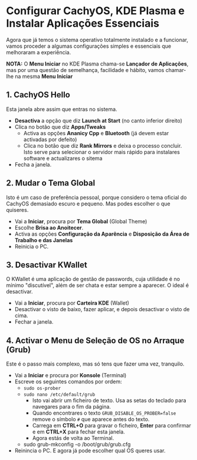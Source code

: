 # Configurar CachyOS, KDE Plasma e Instalar Aplicações Essenciais

Agora que já temos o sistema operativo totalmente instalado e a funcionar, vamos proceder a algumas configurações simples e essenciais que melhoraram a experiência.

**NOTA:** O **Menu Iniciar** no KDE Plasma chama-se **Lançador de Aplicações**, mas por uma questão de semelhança, facilidade e hábito, vamos chamar-lhe na mesma **Menu Iniciar**

## 1. CachyOS Hello
Esta janela abre assim que entras no sistema.
- **Desactiva** a opção que diz **Launch at Start** (no canto inferior direito)
- Clica no botão que diz **Apps/Tweaks**
  - Activa as opções **Ananicy Cpp** e **Bluetooth** (já devem estar activadas por defeito)
  - Clica no botão que diz **Rank Mirrors** e deixa o processo concluir. Isto serve para selecionar o servidor mais rápido para instalares software e actualizares o sitema
- Fecha a janela.

## 2. Mudar o Tema Global
Isto é um caso de preferência pessoal, porque considero o tema oficial do CachyOS demasiado escuro e pequeno. Mas podes escolher o que quiseres.
- Vai a **Iniciar**, procura por **Tema Global** (Global Theme)
- Escolhe **Brisa ao Anoitecer**.
- Activa as opções **Configuração da Aparência** e **Disposição da Área de Trabalho e das Janelas**
- Reinicia o PC.


## 3. Desactivar KWallet
O KWallet é uma aplicação de gestão de passwords, cuja utilidade é no mínimo "discutível", além de ser chata e estar sempre a aparecer. O ideal é desactivar.
- Vai a **Iniciar**, procura por **Carteira KDE** (Wallet)
- Desactivar o visto de baixo, fazer aplicar, e depois desactivar o visto de cima.
- Fechar a janela.

## 4. Activar o Menu de Seleção de OS no Arraque (Grub)
Este é o passo mais complexo, mas só tens que fazer uma vez, tranquilo.
- Vai a **Iniciar** e procura por **Konsole** (Terminal)
- Escreve os seguintes comandos por ordem:
  - `sudo os-prober`
  - `sudo nano /etc/default/grub`
    - Isto vai abrir um ficheiro de texto. Usa as setas do teclado para navegares para o fim da página.
    - Quando encontrares o texto `GRUB_DISABLE_OS_PROBER=false` remove o símbolo `#` que aparece antes do texto.
    - Carrega em **CTRL+O** para gravar o ficheiro, **Enter** para confirmar e em **CTRL+X** para fechar esta janela.
    - Agora estás de volta ao Terminal.
  - sudo grub-mkconfig -o /boot/grub/grub.cfg
 - Reinincia o PC. E agora já pode escolher qual OS queres usar.
